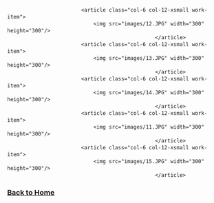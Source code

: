 
<div class="row">
							
							<article class="col-6 col-12-xsmall work-item">
								<img src="images/12.JPG" width="300" height="300"/>
	                                                </article>
							<article class="col-6 col-12-xsmall work-item">
								<img src="images/13.JPG" width="300" height="300"/>
	                                                </article>
							<article class="col-6 col-12-xsmall work-item">
								<img src="images/14.JPG" width="300" height="300"/>
	                                                </article>
							<article class="col-6 col-12-xsmall work-item">
								<img src="images/11.JPG" width="300" height="300"/>
	                                                </article>
							<article class="col-6 col-12-xsmall work-item">
								<img src="images/15.JPG" width="300" height="300"/>
	                                                </article>
							
 <a href="https://ciarandervan.github.io"><h3 style="color:rgb((95,158,160)">Back to Home</h3></a>
								
							
